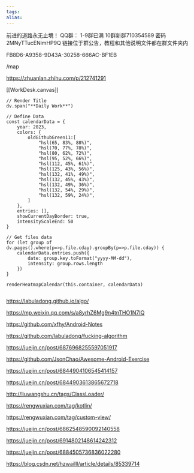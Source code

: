```yaml
---
tags: 
alias:
---
```

前进的道路永无止境！
QQ群： 1-9群已满 10群新群710354589 密码2MNyTTucENimHP9Q 链接位于群公告，教程和其他说明文件都在群文件夹内

FB8D6-A9358-9D43A-30258-666AC-BF1EB

/map

https://zhuanlan.zhihu.com/p/212741291

[[WorkDesk.canvas]]
```dataviewjs
// Render Title 
dv.span("**Daily Work**")

// Define Data
const calendarData = {
    year: 2023,
    colors: {
        oldGithubGreen11:[
            "hsl(65, 83%, 88%)",
            "hsl(70, 77%, 78%)",
            "hsl(80, 62%, 72%)",
            "hsl(95, 52%, 66%)",
            "hsl(112, 45%, 61%)",
            "hsl(125, 43%, 56%)",
            "hsl(132, 41%, 49%)",
            "hsl(132, 45%, 43%)",
            "hsl(132, 49%, 36%)",
            "hsl(132, 54%, 29%)", 
            "hsl(132, 59%, 24%)",
        ]
    },
    entries: [],
    showCurrentDayBorder: true,
    intensityScaleEnd: 50
}

// Get files data
for (let group of dv.pages().where(p=>p.file.cday).groupBy(p=>p.file.cday)) {
	calendarData.entries.push({
		date: group.key.toFormat("yyyy-MM-dd"),
		intensity: group.rows.length
	})
}

renderHeatmapCalendar(this.container, calendarData)


```

https://labuladong.github.io/algo/

https://mp.weixin.qq.com/s/a8yrhZ6Mg9n4tnTHO1N7IQ

https://github.com/xfhy/Android-Notes

https://github.com/labuladong/fucking-algorithm


https://juejin.cn/post/6876968255597051917


https://github.com/JsonChao/Awesome-Android-Exercise

https://juejin.cn/post/6844904106545414157

https://juejin.cn/post/6844903613865672718


http://liuwangshu.cn/tags/ClassLoader/


https://rengwuxian.com/tag/kotlin/


https://rengwuxian.com/tag/custom-view/

https://juejin.cn/post/6862548590092140558


https://juejin.cn/post/6914802148614242312

https://juejin.cn/post/6884505736836022280

https://blog.csdn.net/hzwailll/article/details/85339714









